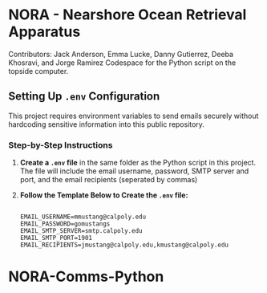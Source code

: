 # NORA - Nearshore Ocean Retrieval Apparatus
Contributors: Jack Anderson, Emma Lucke, Danny Gutierrez, Deeba Khosravi, and Jorge Ramirez
Codespace for the Python script on the topside computer.

##  Setting Up `.env` Configuration

This project requires environment variables to send emails securely without hardcoding sensitive information into this public repository.

### Step-by-Step Instructions

1. **Create a `.env` file** in the same folder as the Python script in this project. The file will include the email username, password, SMTP server and port, and the email recipients (seperated by commas)

2. **Follow the Template Below to Create the `.env` file:**

   ```env

   EMAIL_USERNAME=mmustang@calpoly.edu
   EMAIL_PASSWORD=gomustangs
   EMAIL_SMTP_SERVER=smtp.calpoly.edu
   EMAIL_SMTP_PORT=1901
   EMAIL_RECIPIENTS=jmustang@calpoly.edu,kmustang@calpoly.edu

# NORA-Comms-Python
